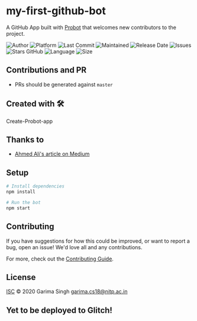 ﻿# my-first-github-bot

A GitHub App built with [Probot](https://github.com/probot/probot) that welcomes new contributors to the project.

![Author](https://img.shields.io/badge/author-garimasingh128-orange)
![Platform](https://img.shields.io/badge/platform-Visual%20Studio%20Code-blue)
![Last Commit](https://img.shields.io/github/last-commit/garimasingh128/helloworld)
![Maintained](https://img.shields.io/maintenance/yes/2020)
![Release Date](https://img.shields.io/github/release-date/garimasingh128/helloworld)
![Issues](https://img.shields.io/github/issues/garimasingh128/helloworld)
![Stars GitHub](https://img.shields.io/github/stars/garimasingh128/helloworld)
![Language](https://img.shields.io/github/languages/top/garimasingh128/helloworld)
![Size](https://img.shields.io/github/repo-size/garimasingh128/helloworld)


## Contributions and PR

 - PRs should be generated against `master`


## Created with 🛠️

Create-Probot-app

## Thanks to 

- [Ahmed Ali's article on Medium](https://medium.com/ahmed-t-ali/lets-build-a-github-pro-bot-5e155cec395f)


## Setup

```sh
# Install dependencies
npm install

# Run the bot
npm start
```

## Contributing

If you have suggestions for how this could be improved, or want to report a bug, open an issue! We'd love all and any contributions.

For more, check out the [Contributing Guide](CONTRIBUTING.md).

## License

[ISC](LICENSE) © 2020 Garima Singh <garima.cs18@nitp.ac.in>

## Yet to be deployed to Glitch!